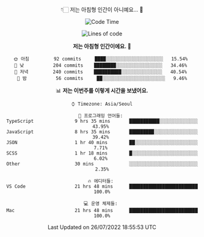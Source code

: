 <div align='center'>
 
👇🏻 저는 아침형 인간이 아니예요... 🙊
 
<!--START_SECTION:waka-->
![Code Time](http://img.shields.io/badge/Code%20Time-1%2C686%20hrs%2011%20mins-blue)

![Lines of code](https://img.shields.io/badge/%EC%A0%80%EB%8A%94%20%EC%97%AC%ED%83%9C%EA%B9%8C%EC%A7%80%20-269%20Thousand%20%EC%A4%84%EC%9D%98%20%EC%BD%94%EB%93%9C%EB%A5%BC%20%EC%9E%91%EC%84%B1%ED%96%88%EC%96%B4%EC%9A%94.-blue)

**저는 아침형 인간이에요. 🐤** 

```text
🌞 아침         92 commits     ████░░░░░░░░░░░░░░░░░░░░░   15.54% 
🌆 낮　         204 commits    ████████░░░░░░░░░░░░░░░░░   34.46% 
🌃 저녁         240 commits    ██████████░░░░░░░░░░░░░░░   40.54% 
🌙 밤　         56 commits     ██░░░░░░░░░░░░░░░░░░░░░░░   9.46%

```


📊 **저는 이번주를 이렇게 시간을 보냈어요.** 

```text
⌚︎ Timezone: Asia/Seoul

💬 프로그래밍 언어들: 
TypeScript               9 hrs 35 mins       ███████████░░░░░░░░░░░░░░   43.95% 
JavaScript               8 hrs 35 mins       █████████░░░░░░░░░░░░░░░░   39.42% 
JSON                     1 hr 40 mins        ██░░░░░░░░░░░░░░░░░░░░░░░   7.71% 
SCSS                     1 hr 18 mins        █░░░░░░░░░░░░░░░░░░░░░░░░   6.02% 
Other                    30 mins             ░░░░░░░░░░░░░░░░░░░░░░░░░   2.35%

🔥 에디터들: 
VS Code                  21 hrs 48 mins      █████████████████████████   100.0%

💻 운영 체제들: 
Mac                      21 hrs 48 mins      █████████████████████████   100.0%

```


 Last Updated on 26/07/2022 18:55:53 UTC
<!--END_SECTION:waka-->
 </div>
<!---
Emewjin/Emewjin is a ✨ special ✨ repository because its `README.md` (this file) appears on your GitHub profile.
You can click the Preview link to take a look at your changes.
--->
